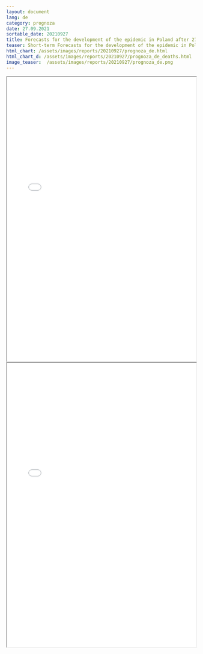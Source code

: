 ```yaml
---
layout: document
lang: de
category: prognoza
date: 27.09.2021
sortable_date: 20210927
title: Forecasts for the development of the epidemic in Poland after 27.09.2021 
teaser: Short-term Forecasts for the development of the epidemic in Poland.
html_chart: /assets/images/reports/20210927/prognoza_de.html
html_chart_d: /assets/images/reports/20210927/prognoza_de_deaths.html
image_teaser:  /assets/images/reports/20210927/prognoza_de.png
---
```


<div style="text-align: center" class="row 80%">
    <span class="image fit">
        <iframe src="{{ page.html_chart }}" alt="" style="width: 100%; height:54em;"></iframe>
    </span>
</div>


<div style="text-align: center" class="row 80%">
    <span class="image fit">
        <iframe src="{{ page.html_chart_d }}" alt="" style="width: 100%; height:54em;"></iframe>
    </span>
</div>
